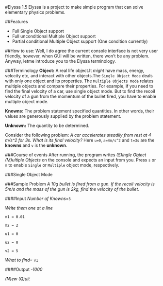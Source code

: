 #Elyssa 1.5
Elyssa is a project to make simple program that can solve elementary physics problems.

##Features
- Full Single Object support
- Full unconditional Multiple Object support
- Partial conditional Multiple Object support (One condition currently)

##How to use:
Well, I do agree the current console interface is not very user friendly, however, when GUI will be written, there won't be any problem. Anyway, letme introduce you to the Elyssa terminology.

###Terminology
**Object:** A real life object.It *might* have mass, energy, velocity etc, and interact with other objects.The `Single Object Mode` deals with only one object and its properties. The `Multiple Objects Mode` relates multiple objects and compare their properties. For example, if you need to find the final velocity of a car, use single object mode. But to find the recoil velocity of a gun from the momentum of the bullet fired, you have to enable multiple object mode.

**Knowns:** The problem statement specified quantities. In other words, their values are generously supplied by the problem statement.

**Unknown:** The quantity to be determined.

Consider the following problem: *A car accelerates steadily from rest at 4 m/s^2 for 3s. What is its final velocity?*
Here `u=0`, `a=4m/s^2` and `t=3s` are the **knowns** and `v` is the **unknown**.

###Course of events
After running, the program writes *(S)ingle Object   (M)ultiple Objects* on the console and expects an input from you. Press `s` or `m` to  enable `Single` or `Multiple` object mode, respectively. 

###Single Object Mode

###Sample Problem
*A 10g bullet is fired from a gun. If the recoil velocity is 5m/s and the mass of the gun is 2kg, find the velocity of the bullet.*

####Input
*Number of Knowns*=`5`

*Write them one at a line*

`m1 = 0.01`

`m2 = 2`

`u1 = 0`

`u2 = 0`

`v2 = 5`

*What to find=* `v1`

####Output
*-1000*



*(N)ew (Q)uit*
